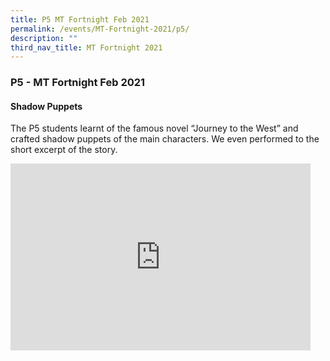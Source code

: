 ```yaml
---
title: P5 MT Fortnight Feb 2021
permalink: /events/MT-Fortnight-2021/p5/
description: ""
third_nav_title: MT Fortnight 2021
---
```

### P5&nbsp;- MT Fortnight Feb 2021

#### Shadow Puppets

The P5 students learnt of the famous novel “Journey to the West” and crafted shadow puppets of the main characters. We even performed to the short excerpt of the story.

<iframe allowfullscreen="true" height="299" width="480" frameborder="0" src="https://docs.google.com/presentation/d/e/2PACX-1vTA1fhnx56qMBgVfEZvJhUXAaM7EwLZ5F8_nDZs8pdK7YCv8jCRgW55tT8cZ8sF0wDAun9GiqD6r9rd/embed?start=false&amp;loop=false&amp;delayms=5000"></iframe>
